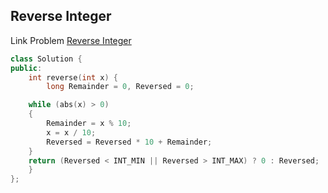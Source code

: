 ## Reverse Integer

Link Problem [Reverse Integer](https://leetcode.com/problems/reverse-integer/)

```cpp
class Solution {
public:
    int reverse(int x) {
        long Remainder = 0, Reversed = 0;

	while (abs(x) > 0)
	{
		Remainder = x % 10; 
		x = x / 10; 
		Reversed = Reversed * 10 + Remainder;
	}
    return (Reversed < INT_MIN || Reversed > INT_MAX) ? 0 : Reversed;
    }
};
```
